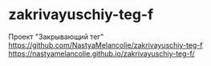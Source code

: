 # zakrivayuschiy-teg-f
Проект "Закрывающий тег"
https://github.com/NastyaMelancolie/zakrivayuschiy-teg-f
https://nastyamelancolie.github.io/zakrivayuschiy-teg-f/
